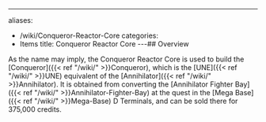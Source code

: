 ---
aliases:
- /wiki/Conqueror-Reactor-Core
categories:
- Items
title: Conqueror Reactor Core
---## Overview

As the name may imply, the Conqueror Reactor Core is used to build the [Conqueror]({{< ref "/wiki/" >}}Conqueror), which is the [UNE]({{< ref "/wiki/" >}}UNE) equivalent of the [Annihilator]({{< ref "/wiki/" >}}Annihilator). It is obtained from converting the [Annihilator Fighter Bay]({{< ref "/wiki/" >}}Annihilator-Fighter-Bay) at the quest in the [Mega Base]({{< ref "/wiki/" >}}Mega-Base) D Terminals, and can be sold there for 375,000 credits.